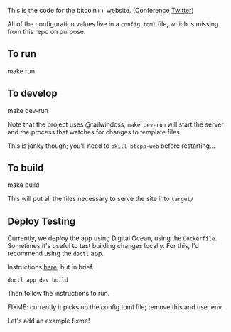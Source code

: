 This is the code for the bitcoin++ website. (Conference [Twitter](https://twitter.com/btcplusplus))

All of the configuration values live in a `config.toml` file, which is missing from this repo on purpose.


## To run

make run

## To develop

make dev-run

Note that the project uses @tailwindcss; `make dev-run` will start the server and the process that watches for changes to template files.

This is janky though; you'll need to `pkill btcpp-web` before restarting...


## To build 

make build


This will put all the files necessary to serve the site into `target/`


## Deploy Testing

Currently, we deploy the app using Digital Ocean, using the `Dockerfile`. Sometimes it's useful to test building changes locally. For this, I'd recommend using the `doctl` app.

Instructions [here](https://docs.digitalocean.com/products/app-platform/how-to/build-locally/), but in brief.

```
doctl app dev build
```

Then follow the instructions to run.

FIXME: currently it picks up the config.toml file; remove this and use .env.


Let's add an example fixme!
